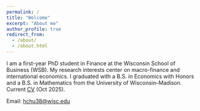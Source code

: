 ```yaml
---
permalink: /
title: "Welcome"
excerpt: "About me"
author_profile: true
redirect_from: 
  - /about/
  - /about.html
---
```


I am a first-year PhD student in Finance at the Wisconsin School of Business (WSB). My research interests center on macro-finance and international economics. I graduated with a B.S. in Economics with Honors and a B.S. in Mathematics from the University of Wisconsin–Madison. Current <a href="/files/EricHsienchenChu_CV_PhD.pdf" target="_blank">CV</a> (Oct 2025).

Email: <a href="mailto:hchu38@wisc.edu">hchu38@wisc.edu</a>

<meta name="google-site-verification" content="JZJipXOKsAkyeXkI7YadTZj2YEOMBdSFy5SWF1x0418" />
